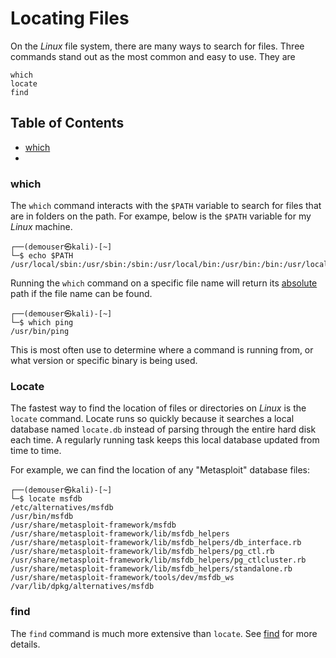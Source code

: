 # Locating Files

On the *Linux* file system, there are many ways to search for files. Three commands stand out as the most common and easy to use. They are

```
which
locate
find
```

## Table of Contents

- [which](#which)
- 

### which

The `which` command interacts with the `$PATH` variable to search for files that are in folders on the path. For exampe, below is the `$PATH` variable for my *Linux* machine. 

```
┌──(demouser㉿kali)-[~]
└─$ echo $PATH
/usr/local/sbin:/usr/sbin:/sbin:/usr/local/bin:/usr/bin:/bin:/usr/local/games:/usr/games:/home/demohome/.dotnet/tools
```

Running the `which` command on a specific file name will return its [absolute](01%20Navigation.md#absolute) path if the file name can be found. 

```
┌──(demouser㉿kali)-[~]
└─$ which ping 
/usr/bin/ping
```

This is most often use to determine where a command is running from, or what version or specific binary is being used. 

### Locate

The fastest way to find the location of files or directories on *Linux* is the `locate` command. Locate runs so quickly because it searches a local database named `locate.db` instead of parsing through the entire hard disk each time. A regularly running task keeps this local database updated from time to time. 

For example, we can find the location of any "Metasploit" database files:

```
┌──(demouser㉿kali)-[~]
└─$ locate msfdb   
/etc/alternatives/msfdb
/usr/bin/msfdb
/usr/share/metasploit-framework/msfdb
/usr/share/metasploit-framework/lib/msfdb_helpers
/usr/share/metasploit-framework/lib/msfdb_helpers/db_interface.rb
/usr/share/metasploit-framework/lib/msfdb_helpers/pg_ctl.rb
/usr/share/metasploit-framework/lib/msfdb_helpers/pg_ctlcluster.rb
/usr/share/metasploit-framework/lib/msfdb_helpers/standalone.rb
/usr/share/metasploit-framework/tools/dev/msfdb_ws
/var/lib/dpkg/alternatives/msfdb
```

### find

The `find` command is much more extensive than `locate`. See [find](../../Tools,%20Binaries,%20and%20Programs/CLI%20Utilities/Fundamental%20Linux/find.md) for more details. 